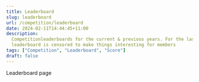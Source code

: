 ```yaml
---
title: Leaderboard
slug: leaderboard
url: /competition/leaderboard
date: 2024-02-11T14:44:45+11:00
description:
  Competitionleaderboards for the current & previous years. For the last 3 months of competition the
  leaderboard is censored to make things interesting for members
tags: ["Competition", "Leaderboard", "Score"]
draft: false
---
```


Leaderboard page
